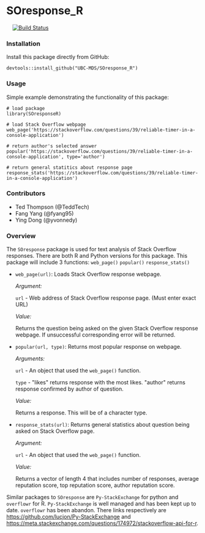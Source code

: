 # SOresponse_R     
     
[![Build Status](https://travis-ci.org/UBC-MDS/SOresponse_R.svg?branch=master)](https://travis-ci.org/UBC-MDS/SOresponse_R)

### Installation

Install this package directly from GitHub:
```
devtools::install_github("UBC-MDS/SOresponse_R")
```

### Usage     

Simple example demonstrating the functionality of this package:

```
# load package
library(SOresponseR)

# load Stack Overflow webpage
web_page('https://stackoverflow.com/questions/39/reliable-timer-in-a-console-application')

# return author's selected answer
popular('https://stackoverflow.com/questions/39/reliable-timer-in-a-console-application', type='author')

# return general statitics about response page
response_stats('https://stackoverflow.com/questions/39/reliable-timer-in-a-console-application')
```

### Contributors

* Ted Thompson (@TeddTech)
* Fang Yang (@fyang95)
* Ying Dong (@yvonnedy)   

### Overview

The `SOresponse` package is used for text analysis of Stack Overflow responses. There are both R and Python versions for this package. This package will include 3 functions: `web_page()` `popular()` `response_stats()`

* `web_page(url)`: Loads Stack Overflow response webpage.

	*Argument:*

  `url` - Web address of Stack Overflow response page. (Must enter exact URL)

	*Value:*

  Returns the question being asked on the given Stack Overflow response webpage. If unsuccessful corresponding error will be returned.

* `popular(url, type)`: Returns most popular response on webpage.       

  *Arguments:*

    `url` - An object that used the `web_page()` function.

    `type` - "likes" returns response with the most likes. "author" returns response confirmed by author of question.

  *Value:*

    Returns a response. This will be of a character type.

* `response_stats(url)`: Returns general statistics about question being asked on Stack Overflow page.

  *Argument:*

    `url` - An object that used the `web_page()` function.

  *Value:*

    Returns a vector of length 4 that includes number of responses, average reputation score, top reputation score, author reputation score.

Similar packages to `SOresponse` are `Py-StackExchange` for python and `overflowr` for R. `Py-StackExchange` is well managed and has been kept up to date. `overflowr` has been abandon. There links respectively are https://github.com/lucjon/Py-StackExchange and https://meta.stackexchange.com/questions/174972/stackoverflow-api-for-r.

